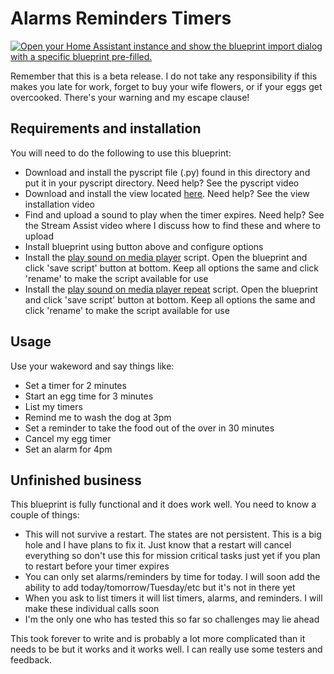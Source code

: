# Alarms Reminders Timers

[![Open your Home Assistant instance and show the blueprint import dialog with a specific blueprint pre-filled.](https://my.home-assistant.io/badges/blueprint_import.svg)](https://my.home-assistant.io/redirect/blueprint_import/?blueprint_url=https%3A%2F%2Fraw.githubusercontent.com%2Fdinki%2FView-Assist%2Frefs%2Fheads%2Fviewassist-timers_release%2FView_Assist_custom_sentences%2FAlarms_Reminders_Timers%2Fblueprint-alarmsreminderstimers.yaml)

Remember that this is a beta release.  I do not take any responsibility if this makes you late for work, forget to buy your wife flowers, or if your eggs get overcooked.  There's your warning and my escape clause!

## Requirements and installation
You will need to do the following to use this blueprint:

* Download and install the pyscript file (.py) found in this directory and put it in your pyscript directory.  Need help?  See the pyscript video
* Download and install the view located [here](https://raw.githubusercontent.com/dinki/View-Assist/refs/heads/viewassist-timers_release/View%20Assist%20dashboard%20and%20views/views/alarm/alarm.yaml).  Need help?  See the view installation video
* Find and upload a sound to play when the timer expires.  Need help?  See the Stream Assist video where I discuss how to find these and where to upload
* Install blueprint using button above and configure options
* Install the [play sound on media player](https://github.com/dinki/View-Assist/tree/main/View_Assist_scripts/Play_Sound_on_Media_Player) script.  Open the blueprint and click 'save script' button at bottom.  Keep all options the same and click 'rename' to make the script available for use
* Install the [play sound on media player repeat](https://github.com/dinki/View-Assist/tree/main/View_Assist_scripts/Play_Sound_on_Media_Player_Repeat) script.  Open the blueprint and click 'save script' button at bottom.  Keep all options the same and click 'rename' to make the script available for use

## Usage

Use your wakeword and say things like:

* Set a timer for 2 minutes
* Start an egg time for 3 minutes
* List my timers
* Remind me to wash the dog at 3pm
* Set a reminder to take the food out of the over in 30 minutes
* Cancel my egg timer
* Set an alarm for 4pm

## Unfinished business

This blueprint is fully functional and it does work well.  You need to know a couple of things:

* This will not survive a restart.  The states are not persistent.  This is a big hole and I have plans to fix it.  Just know that a restart will cancel everything so don't use this for mission critical tasks just yet if you plan to restart before your timer expires
* You can only set alarms/reminders by time for today.  I will soon add the ability to add today/tomorrow/Tuesday/etc but it's not in there yet
* When you ask to list timers it will list timers, alarms, and reminders.  I will make these individual calls soon
* I'm the only one who has tested this so far so challenges may lie ahead
 

This took forever to write and is probably a lot more complicated than it needs to be but it works and it works well.  I can really use some testers and feedback.
